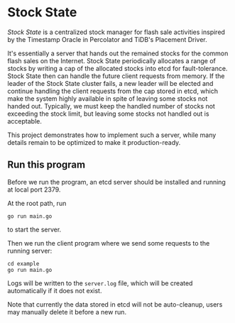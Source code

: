 # Stock State

*Stock State* is a centralized stock manager for flash sale activities inspired by the Timestamp Oracle in Percolator
and TiDB's Placement Driver.

It's essentially a server that hands out the remained stocks for the common flash sales on the Internet. Stock State
periodically allocates a range of stocks by writing a cap of the allocated stocks into etcd for fault-tolerance. Stock
State then can handle the future client requests from memory. If the leader of the Stock State cluster fails, a new leader
will be elected and continue handling the client requests from the cap stored in etcd, which make the system highly available
in spite of leaving some stocks not handed out. Typically, we must keep the handled number of stocks not exceeding
the stock limit, but leaving some stocks not handled out is acceptable.

This project demonstrates how to implement such a server, while many details remain to be optimized to 
make it production-ready.

## Run this program

Before we run the program, an etcd server should be installed and running at local port 2379.

At the root path, run
```shell
go run main.go
```
to start the server.

Then we run the client program where we send some requests to the running server:
```shell
cd example
go run main.go
```

Logs will be written to the `server.log` file, which will be created automatically if it does not exist.

Note that currently the data stored in etcd will not be auto-cleanup, users may manually delete it before a new run.
